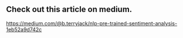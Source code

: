 ## Check out this article on medium.

https://medium.com/@b.terryjack/nlp-pre-trained-sentiment-analysis-1eb52a9d742c
